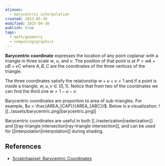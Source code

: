 ```yaml
---
aliases:
  - barycentric interpolation
created: 2023-05-30
modified: 2025-04-30
publish: true
tags:
  - math/geometry
  - computing/graphics
---
```

**Barycentric coordinate** expresses the location of any point coplanar with a triangle in three scale $w$, $u$, and $v$. The position of that point is at $P = wA + uB + vC$ where $A, B, C$ are the coordinates of the three vertices of the triangle.

The three coordinates satisfy the relationship $w + u + v = 1$ and if a point is inside a triangle, $w, u, v \in [0, 1]$. Notice that from two of the coordinates we can find the third one $w = 1 - u - v$.

Barycentric coordinates are proportion to area of sub-triangles. For example, $u = \frac{AREA_{CAP}}{AREA_{ABC}}$. Below is a visualization:
![[../assets/barycentric.png|barycentric.png]]

Barycentric coordinates are useful in both [[./rasterization|rasterization]] and [[ray-triangle intersection|ray-triangle intersection]], and can be used for [[interpolation|interpolation]] during shading.
## References
- [Scratchapixel: Barycentric Coordinates](https://www.scratchapixel.com/lessons/3d-basic-rendering/ray-tracing-rendering-a-triangle/barycentric-coordinates)